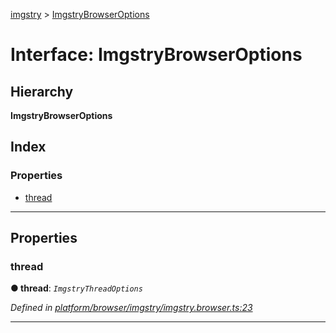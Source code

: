 [imgstry](../README.md) > [ImgstryBrowserOptions](../interfaces/imgstrybrowseroptions.md)

# Interface: ImgstryBrowserOptions

## Hierarchy

**ImgstryBrowserOptions**

## Index

### Properties

* [thread](imgstrybrowseroptions.md#thread)

---

## Properties

<a id="thread"></a>

###  thread

**● thread**: *`ImgstryThreadOptions`*

*Defined in [platform/browser/imgstry/imgstry.browser.ts:23](https://github.com/visual-cortex/imgstry/blob/master/source/platform/browser/imgstry/imgstry.browser.ts#L23)*

___


